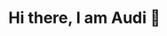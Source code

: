 # Hi there, I am Audi 👋

<!-- 
## My Stats
![Audi's GitHub stats](https://github-readme-stats.vercel.app/api?username=AudiWu)
![](https://leetcard.jacoblin.cool/audiwu321) 
-->

<!--
**AudiWu/AudiWu** is a ✨ _special_ ✨ repository because its `README.md` (this file) appears on your GitHub profile.

Here are some ideas to get you started:

- 🔭 I’m currently working on ...
- 🌱 I’m currently learning ...
- 👯 I’m looking to collaborate on ...
- 🤔 I’m looking for help with ...
- 💬 Ask me about ...
- 📫 How to reach me: ...
- 😄 Pronouns: ...
- ⚡ Fun fact: ...
-->
